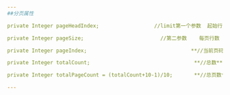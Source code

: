 ```yaml
---
##分页属性

private Integer pageHeadIndex;                  //limit第一个参数  起始行坐标

private Integer pageSize;                         //第二参数    每页行数

private Integer pageIndex;                                  **//当前页码**

private Integer totalCount;                                  **//总数**

private Integer totalPageCount = (totalCount+10-1)/10;       **//总页数**

---
```

